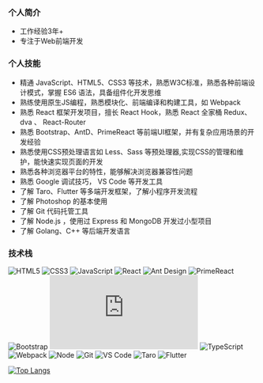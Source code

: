 ### 个人简介

- 工作经验3年+
- 专注于Web前端开发

### 个人技能

- 精通 JavaScript、HTML5、CSS3 等技术，熟悉W3C标准，熟悉各种前端设计模式，掌握 ES6 语法，具备组件化开发思维
- 熟练使用原生JS编程，熟悉模块化、前端编译和构建工具，如 Webpack
- 熟悉 React 框架开发项目，擅长 React Hook，熟悉 React 全家桶 Redux、dva 、 React-Router
- 熟悉 Bootstrap、AntD、PrimeReact 等前端UI框架，并有复杂应用场景的开发经验
- 熟悉使用CSS预处理语言如 Less、Sass 等预处理器,实现CSS的管理和维护，能快速实现页面的开发
- 熟悉各种浏览器平台的特性，能够解决浏览器兼容性问题
- 熟悉 Google 调试技巧， VS Code 等开发工具
- 了解 Taro、Flutter 等多端开发框架，了解小程序开发流程
- 了解 Photoshop 的基本使用
- 了解 Git 代码托管工具
- 了解 Node.js ，使用过 Express 和 MongoDB 开发过小型项目
- 了解 Golang、C++ 等后端开发语言
### 技术栈

![HTML5](https://img.shields.io/badge/-HTML5-%23E44D27?style=for-the-badge&logo=html5&logoColor=ffffff)
![CSS3](https://img.shields.io/badge/-CSS3-%231572B6?style=for-the-badge&logo=css3)
![JavaScript](https://img.shields.io/badge/-JavaScript-%23F7DF1C?style=for-the-badge&logo=javascript&logoColor=000000&labelColor=%23F7DF1C&color=%23FFCE5A)
![React](https://img.shields.io/badge/-React-%23282C34?style=for-the-badge&logo=react)
![Ant Design](https://ant.design/docs/react/getting-started-cn)
![PrimeReact](https://www.primefaces.org/primereact/badge/Ant%20Design-1232-9cf)
![Bootstrap](https://getbootstrap.com/)
![Echarts](https://echarts.apache.org/zh/index.html)
![TypeScript](https://img.shields.io/badge/-TypeScript-%23031d30?style=for-the-badge&logo=typescript)
![Webpack](https://img.shields.io/badge/-Webpack-%232C3A42?style=for-the-badge&logo=webpack)
![Node](https://img.shields.io/badge/-NodeJS-%23F05032?style=for-the-badge&logo=Node.js&logoColor=%23ffffff)
![Git](https://img.shields.io/badge/-Git-%23F05032?style=for-the-badge&logo=git&logoColor=%23ffffff)
![VS Code](https://img.shields.io/badge/-VSCode-%23007ACC?style=for-the-badge&logo=visual-studio-code)
![Taro](https://taro.aotu.io/)
![Flutter](https://flutter.dev/?gclid=CjwKCAjw87SHBhBiEiwAukSeUf4qksdOOPhUq5Go-QbHhYBa-0vTi2LTylDPX7dan8Zap1H6MrMpvhoCIYAQAvD_BwE&gclsrc=aw.ds)

[![Top Langs](https://github-readme-stats.vercel.app/api/top-langs/?username=Tammy-zting&layout=compact)](https://github.com/anuraghazra/github-readme-stats)
